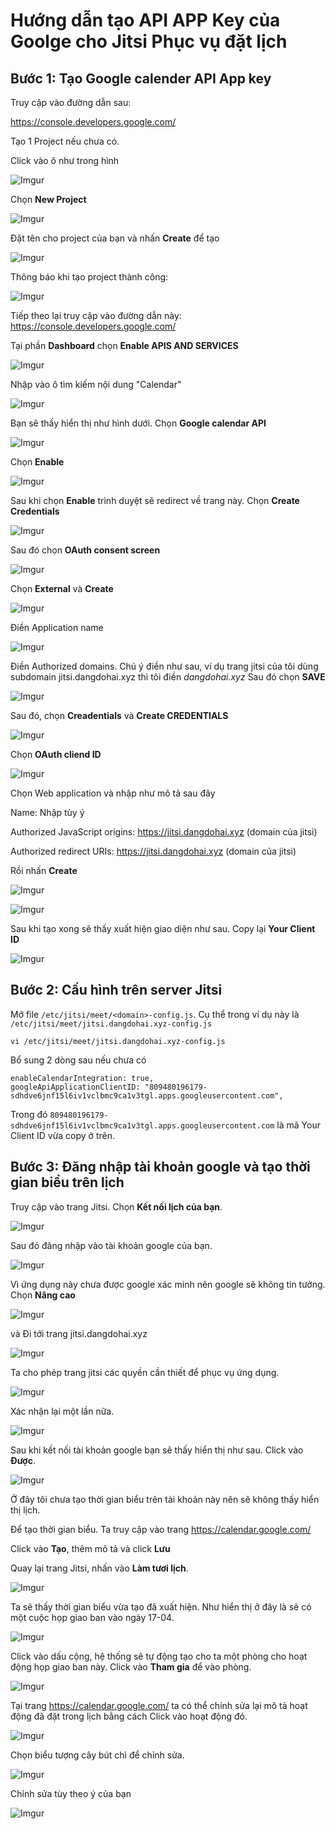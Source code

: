 # Hướng dẫn tạo API APP Key của Goolge cho Jitsi Phục vụ đặt lịch

## Bước 1: Tạo Google calender API App key

Truy cập vào đường dẫn sau:

https://console.developers.google.com/

Tạo 1 Project nếu chưa có.

Click vào ô như trong hình

![Imgur](https://i.imgur.com/dt3J4Xg.png)

Chọn **New Project**

![Imgur](https://i.imgur.com/54Ao8me.png)

Đặt tên cho project của bạn và nhấn **Create** để tạo

![Imgur](https://i.imgur.com/T7ZEkcQ.png)

Thông báo khi tạo project thành công:

![Imgur](https://i.imgur.com/7nMXLUF.png)

Tiếp theo lại truy cập vào đường dẫn này: https://console.developers.google.com/

Tại phần **Dashboard** chọn **Enable APIS AND SERVICES**

![Imgur](https://i.imgur.com/r9kBaFK.png)

Nhập vào ô tìm kiếm nội dung "Calendar"

![Imgur](https://i.imgur.com/kCBpWDB.png)

Bạn sẽ thấy hiển thị như hình dưới. Chọn **Google calendar API**

![Imgur](https://i.imgur.com/7E7OFH4.png)

Chọn **Enable**

![Imgur](https://i.imgur.com/jiZXd91.png)

Sau khi chọn **Enable** trình duyệt sẽ redirect về trang này. Chọn **Create Credentials**

![Imgur](https://i.imgur.com/8hvpC7r.png)

Sau đó chọn **OAuth consent screen**

![Imgur](https://i.imgur.com/Go7qagH.png)

Chọn **External** và **Create**

![Imgur](https://i.imgur.com/XOs2CDU.png)

Điền Application name

![Imgur](https://i.imgur.com/oXdwqXw.png)

Điền Authorized domains. Chú ý điền như sau, ví dụ trang jitsi của tôi dùng subdomain jitsi.dangdohai.xyz thì tôi điền *dangdohai.xyz* Sau đó chọn **SAVE**

![Imgur](https://i.imgur.com/oNUIKjU.png)

Sau đó, chọn **Creadentials** và **Create CREDENTIALS**

![Imgur](https://i.imgur.com/aVCT7Bc.png)

Chọn **OAuth cliend ID**

![Imgur](https://i.imgur.com/erLOdYz.png)

Chọn Web application và nhập như mô tả sau đây

Name: Nhập tùy ý

Authorized JavaScript origins: https://jitsi.dangdohai.xyz (domain của jitsi)

Authorized redirect URIs:  https://jitsi.dangdohai.xyz (domain của jitsi)

Rồi nhấn **Create**

![Imgur](https://i.imgur.com/zhg4Vyj.png)

![Imgur](https://i.imgur.com/VCWiU1n.png)

Sau khi tạo xong sẽ thấy xuất hiện giao diện như sau. Copy lại **Your Client ID**

![Imgur](https://i.imgur.com/6N0SVFF.png)

## Bước 2: Cấu hình trên server Jitsi

Mở file `/etc/jitsi/meet/<domain>-config.js`. Cụ thể trong ví dụ này là `/etc/jitsi/meet/jitsi.dangdohai.xyz-config.js`

    vi /etc/jitsi/meet/jitsi.dangdohai.xyz-config.js

Bổ sung 2 dòng sau nếu chưa có

    enableCalendarIntegration: true,
    googleApiApplicationClientID: "809480196179-sdhdve6jnf15l6iv1vclbmc9ca1v3tgl.apps.googleusercontent.com",

Trong đó `809480196179-sdhdve6jnf15l6iv1vclbmc9ca1v3tgl.apps.googleusercontent.com` là mã Your Client ID vừa copy ở trên.

## Bước 3: Đăng nhập tài khoản google và tạo thời gian biểu trên lịch

Truy cập vào trang Jitsi. Chọn **Kết nối lịch của bạn**.

![Imgur](https://i.imgur.com/rCOTTo3.png)

Sau đó đăng nhập vào tài khoản google của bạn.

![Imgur](https://i.imgur.com/FRpS7qX.png)

Vì ứng dụng này chưa được google xác minh nên google sẽ không tin tưởng. Chọn **Nâng cao**

![Imgur](https://i.imgur.com/tvP0AZq.png)

và Đi tới trang jitsi.dangdohai.xyz

![Imgur](https://i.imgur.com/WDcRgvF.png)

Ta cho phép trang jitsi các quyền cần thiết để phục vụ ứng dụng.

![Imgur](https://i.imgur.com/noNber8.png)

Xác nhận lại một lần nữa.

![Imgur](https://i.imgur.com/FyXBWGG.png)

Sau khi kết nối tài khoản google bạn sẽ thấy hiển thị như sau. Click vào **Được**.

![Imgur](https://i.imgur.com/WjuNqku.png)

Ở đây tôi chưa tạo thời gian biểu trên tài khoản này nên sẽ không thấy hiển thị lịch.

Để tạo thời gian biểu. Ta truy cập vào trang https://calendar.google.com/

Click vào **Tạo**, thêm mô tả và click **Lưu**

Quay lại trang Jitsi, nhấn vào **Làm tươi lịch**. 

![Imgur](https://i.imgur.com/UMZuBhs.png)

Ta sẽ thấy thời gian biểu vừa tạo đã xuất hiện. Như hiển thị ở đây là sẽ có một cuộc họp giao ban vào ngày 17-04. 

![Imgur](https://i.imgur.com/LfFbgQg.png)

Click vào dấu cộng, hệ thống sẽ tự động tạo cho ta một phòng cho hoạt động họp giao ban này. Click vào **Tham gia** để vào phòng.

![Imgur](https://i.imgur.com/ayXkRp9.png)

Tại trang https://calendar.google.com/ ta có thể chỉnh sửa lại mô tả hoạt động đã đặt trong lịch bằng cách Click vào hoạt động đó. 

![Imgur](https://i.imgur.com/ajhOBlu.png)

Chọn biểu tượng cây bút chì để chỉnh sửa.

![Imgur](https://i.imgur.com/trXsHG8.png)

Chỉnh sửa tùy theo ý của bạn

![Imgur](https://i.imgur.com/1FScARW.png)